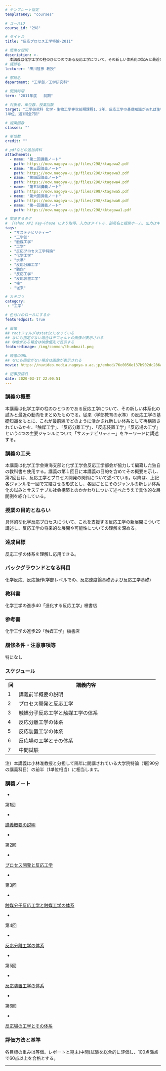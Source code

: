 ```yaml
---
# テンプレート指定
templateKey: "courses"

# コースID
course_id: "298"

# タイトル
title: "反応プロセス工学特論-2011"

# 簡単な説明
description: >-
  本講義は化学工学の柱のひとつのである反応工学について、その新しい体系化の試みと最近の動向をまとめたものでる。従来（学部教育の水準）の反応工学の基礎知識をもとに、これが最前線でどのように活かされ新しい体系として再構築されているかを、「触媒工学」、「反応分離工学」、「反応装置工学」「反応場の工学」という4つの主要ジャンルについて「サステナビリティー」をキーワードに講述する。 ....
# 講師名
lecturer: "田川智彦 教授"

# 部局名
department: "工学部／工学研究科"

# 開講時限
term: "2011年度	前期"

# 対象者、単位数、授業回数
target: "工学研究科 化学・生物工学専攻前期課程1、2年、反応工学の基礎知識があれば生物工学専攻以外でも受講可能
1単位、週1回全7回"

# 授業回数
classes: ""

# 単位数
credit: ""

# pdfなどの追加資料
attachments:
  - name: "第二回講義ノート" 
    path: https://ocw.nagoya-u.jp/files/298/ktagawa2.pdf
  - name: "第三回講義ノート" 
    path: https://ocw.nagoya-u.jp/files/298/ktagawa3.pdf
  - name: "第四回講義ノート" 
    path: https://ocw.nagoya-u.jp/files/298/ktagawa4.pdf
  - name: "第五回講義ノート" 
    path: https://ocw.nagoya-u.jp/files/298/ktagawa5.pdf
  - name: "第六回講義ノート" 
    path: https://ocw.nagoya-u.jp/files/298/ktagawa6.pdf
  - name: "第一回講義ノート" 
    path: https://ocw.nagoya-u.jp/files/298/kktagawa1.pdf

# 関連するタグ
# （Yahoo API Key-Phase により取得。入力はタイトル、部局名と授業ホーム、出力はキーフレーズ（tags））
tags:
  - "サステナビリティー"
  - "工学部"
  - "触媒工学"
  - "工学"
  - "反応プロセス工学特論"
  - "化学工学"
  - "水準"
  - "反応分離工学"
  - "動向"
  - "反応工学"
  - "反応装置工学"
  - "柱"
  - "従来"

# カテゴリ
category:
 - "工学"

# 色付けのロールにするか
featuredpost: true

# 画像
## rootフォルダはstaticになっている
## なにも指定がない場合はデフォルトの画像が表示される
## 映像がある場合は映像優先で表示する
featuredimage: /img/common/thumbnail.png

# 映像のURL
## なにも指定がない場合は画像が表示される
movie: https://nuvideo.media.nagoya-u.ac.jp/embed/76e0056e137b902dc286ab9bc4fe51a7933f3ac7

# 記事投稿日
date: 2020-03-17 22:00:51
---
```


### 講義の概要

本講義は化学工学の柱のひとつのである反応工学について、その新しい体系化の試みと最近の動向をまとめたものでる。従来（学部教育の水準）の反応工学の基礎知識をもとに、これが最前線でどのように活かされ新しい体系として再構築されているかを、「触媒工学」、「反応分離工学」、「反応装置工学」「反応場の工学」という4つの主要ジャンルについて「サステナビリティー」をキーワードに講述する。


### 講義の工夫

本講義は化学工学会東海支部と化学工学会反応工学部会が協力して編纂した独自の教科書を使用する。講義の第１回目に本講義の目的を含めてその概要を示し、第2回目は、反応工学とプロセス開発の関係について述べている。以降は、上記各ジャンルを一回で完結させる形式とし、各回ごとにそのジャンルの新しい体系化の試みとサステナブル社会構築とのかかわりについて述べたうえで具体的な展開例を紹介している。





### 授業の目的とねらい

具体的な化学反応プロセスについて、これを支援する反応工学の新展開について講述し、反応工学の将来的な展開や可能性についての理解を深める。

### 達成目標

反応工学の体系を理解し応用できる。

### バックグラウンドとなる科目

化学反応、反応操作(学部レベルでの、反応速度論基礎および反応工学基礎)

### 教科書

化学工学の進歩40「進化する反応工学」槇書店

### 参考書

化学工学の進歩29「触媒工学」槇書店

### 履修条件・注意事項等

特になし


<h3>スケジュール</h3>
<table class="basic" width="455">
<tr>
<th width="20" class="center">回</th>
<th width="435" class="center">講義内容</th>
</tr>

<tr>
<td width="20" class="center">1</td>
<td width="435">講義前半概要の説明</td>
</tr>

<tr>
<td width="20" class="center">2</td>
<td width="435">プロセス開発と反応工学</td>
</tr>

<tr>
<td width="20" class="center">3</td>
<td width="435">触媒分子反応工学と触媒工学の体系</td>
</tr>

<tr>
<td width="20" class="center">4</td>
<td width="435">反応分離工学の体系</td>
</tr>

<tr>
<td width="20" class="center">5</td>
<td width="435">反応装置工学の体系</td>
</tr>

<tr>
<td width="20" class="center">6</td>
<td width="435">反応場の工学とその体系</td>
</tr>

<tr>
<td width="20" class="center">7</td>
<td width="435">中間試験</td>
</tr>
</table>

<p>注）本講義は小林准教授と分担して隔年に開講されている大学院特論（1回90分の講義科目）の前半（1単位相当）に相当します。</p>



### 講義ノート


-
第1回


-
[講義概要の説明](https://ocw.nagoya-u.jp/files/298/kktagawa1.pdf) 


-
第2回


-
[プロセス開発と反応工学](https://ocw.nagoya-u.jp/files/298/ktagawa2.pdf) 


-
第3回


-
[触媒分子反応工学と触媒工学の体系](https://ocw.nagoya-u.jp/files/298/ktagawa3.pdf) 


-
第4回


-
[反応分離工学の体系](https://ocw.nagoya-u.jp/files/298/ktagawa4.pdf) 


-
第5回


-
[反応装置工学の体系](https://ocw.nagoya-u.jp/files/298/ktagawa5.pdf) 


-
第6回


-
[反応場の工学とその体系](https://ocw.nagoya-u.jp/files/298/ktagawa6.pdf) 







### 評価方法と基準

各目標の重みは等価。レポートと期末(中間)試験を総合的に評価し、100点満点で60点以上を合格とする。



-----